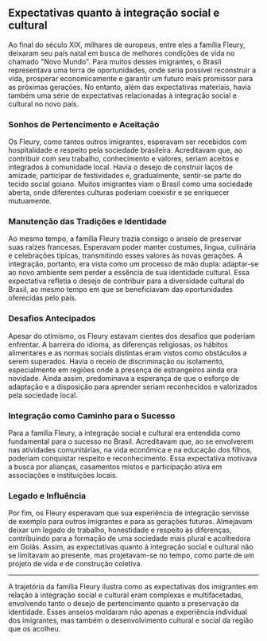 ## Expectativas quanto à integração social e cultural

Ao final do século XIX, milhares de europeus, entre eles a família Fleury, deixaram seu país natal em busca de melhores condições de vida no chamado "Novo Mundo". Para muitos desses imigrantes, o Brasil representava uma terra de oportunidades, onde seria possível reconstruir a vida, prosperar economicamente e garantir um futuro mais promissor para as próximas gerações. No entanto, além das expectativas materiais, havia também uma série de expectativas relacionadas à integração social e cultural no novo país.

### Sonhos de Pertencimento e Aceitação

Os Fleury, como tantos outros imigrantes, esperavam ser recebidos com hospitalidade e respeito pela sociedade brasileira. Acreditavam que, ao contribuir com seu trabalho, conhecimento e valores, seriam aceitos e integrados à comunidade local. Havia o desejo de construir laços de amizade, participar de festividades e, gradualmente, sentir-se parte do tecido social goiano. Muitos imigrantes viam o Brasil como uma sociedade aberta, onde diferentes culturas poderiam coexistir e se enriquecer mutuamente.

### Manutenção das Tradições e Identidade

Ao mesmo tempo, a família Fleury trazia consigo o anseio de preservar suas raízes francesas. Esperavam poder manter costumes, língua, culinária e celebrações típicas, transmitindo esses valores às novas gerações. A integração, portanto, era vista como um processo de mão dupla: adaptar-se ao novo ambiente sem perder a essência de sua identidade cultural. Essa expectativa refletia o desejo de contribuir para a diversidade cultural do Brasil, ao mesmo tempo em que se beneficiavam das oportunidades oferecidas pelo país.

### Desafios Antecipados

Apesar do otimismo, os Fleury estavam cientes dos desafios que poderiam enfrentar. A barreira do idioma, as diferenças religiosas, os hábitos alimentares e as normas sociais distintas eram vistos como obstáculos a serem superados. Havia o receio de discriminação ou isolamento, especialmente em regiões onde a presença de estrangeiros ainda era novidade. Ainda assim, predominava a esperança de que o esforço de adaptação e a disposição para aprender seriam reconhecidos e valorizados pela sociedade local.

### Integração como Caminho para o Sucesso

Para a família Fleury, a integração social e cultural era entendida como fundamental para o sucesso no Brasil. Acreditavam que, ao se envolverem nas atividades comunitárias, na vida econômica e na educação dos filhos, poderiam conquistar respeito e reconhecimento. Essa expectativa motivava a busca por alianças, casamentos mistos e participação ativa em associações e instituições locais.

### Legado e Influência

Por fim, os Fleury esperavam que sua experiência de integração servisse de exemplo para outros imigrantes e para as gerações futuras. Almejavam deixar um legado de trabalho, honestidade e respeito às diferenças, contribuindo para a formação de uma sociedade mais plural e acolhedora em Goiás. Assim, as expectativas quanto à integração social e cultural não se limitavam ao presente, mas projetavam-se no tempo, como parte de um projeto de vida e de construção coletiva.

---

A trajetória da família Fleury ilustra como as expectativas dos imigrantes em relação à integração social e cultural eram complexas e multifacetadas, envolvendo tanto o desejo de pertencimento quanto a preservação da identidade. Esses anseios moldaram não apenas a experiência individual dos imigrantes, mas também o desenvolvimento cultural e social da região que os acolheu.